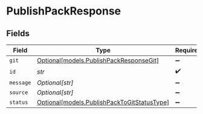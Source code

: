 # PublishPackResponse


## Fields

| Field                                                                                  | Type                                                                                   | Required                                                                               | Description                                                                            |
| -------------------------------------------------------------------------------------- | -------------------------------------------------------------------------------------- | -------------------------------------------------------------------------------------- | -------------------------------------------------------------------------------------- |
| `git`                                                                                  | [Optional[models.PublishPackResponseGit]](../models/publishpackresponsegit.md)         | :heavy_minus_sign:                                                                     | N/A                                                                                    |
| `id`                                                                                   | *str*                                                                                  | :heavy_check_mark:                                                                     | N/A                                                                                    |
| `message`                                                                              | *Optional[str]*                                                                        | :heavy_minus_sign:                                                                     | N/A                                                                                    |
| `source`                                                                               | *Optional[str]*                                                                        | :heavy_minus_sign:                                                                     | N/A                                                                                    |
| `status`                                                                               | [Optional[models.PublishPackToGitStatusType]](../models/publishpacktogitstatustype.md) | :heavy_minus_sign:                                                                     | N/A                                                                                    |